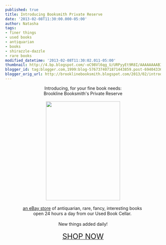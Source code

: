 ```yaml
---
published: true
title: Introducing Booksmith Private Reserve
date: '2013-02-08T11:30:00.000-05:00'
author: Natasha
tags:
- finer things
- used books
- antiquarian
- books
- shirazzle-dazzle
- rare books
modified_datetime: '2013-02-08T11:30:02.011-05:00'
thumbnail: http://4.bp.blogspot.com/-oC98Vl6qg_U/URPyyEt9R8I/AAAAAAAABIQ/lnMzZ3xwJXU/s72-c/finereserve.jpg
blogger_id: tag:blogger.com,1999:blog-5767374071871443859.post-6940433684671181713
blogger_orig_url: http://brooklinebooksmith.blogspot.com/2013/02/introducing-booksmith-private-reserve.html
---
```


<div class="separator" style="clear: both; text-align: center;">Introducing, for your fine book needs:</div><div class="separator" style="clear: both; text-align: center;">Brookline Booksmith's Private Reserve</div><div class="separator" style="clear: both; text-align: center;"><br /></div><div class="separator" style="clear: both; text-align: center;"><a href="http://www.ebay.com/sch/ng.aesthetica/m.html?_nkw=&amp;_armrs=1&amp;_from=&amp;_ipg=&amp;_trksid=p3686"><img border="0" height="320" src="http://4.bp.blogspot.com/-oC98Vl6qg_U/URPyyEt9R8I/AAAAAAAABIQ/lnMzZ3xwJXU/s320/finereserve.jpg" width="240" /></a></div><br /><div style="text-align: center;"><a href="http://www.ebay.com/sch/ng.aesthetica/m.html?_nkw=&amp;_armrs=1&amp;_from=&amp;_ipg=&amp;_trksid=p3686">an eBay store</a> of antiquarian, rare, fancy, interesting books&nbsp;</div><div style="text-align: center;">open 24 hours a day from our Used Book Cellar.&nbsp;</div><div style="text-align: center;"><br /></div><div style="text-align: center;">New things added daily!</div><div style="text-align: center;"><br /></div><div style="text-align: center;"><a href="http://www.ebay.com/sch/ng.aesthetica/m.html?_nkw=&amp;_armrs=1&amp;_from=&amp;_ipg=&amp;_trksid=p3686"><span style="font-size: x-large;">SHOP NOW</span></a></div>